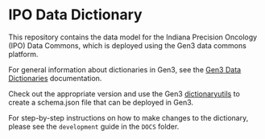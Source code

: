 # IPO Data Dictionary
This repository contains the data model for the Indiana Precision Oncology (IPO) Data Commons, which is deployed using the Gen3 data commons platform.

For general information about dictionaries in Gen3, see the [Gen3 Data Dictionaries](https://gen3.org/resources/user/dictionary/) documentation.

Check out the appropriate version and use the Gen3 [dictionaryutils](https://github.com/uc-cdis/dictionaryutils) to create a schema.json file that can be deployed in Gen3.

For step-by-step instructions on how to make changes to the dictionary, please see the `development` guide in the `DOCS` folder.
